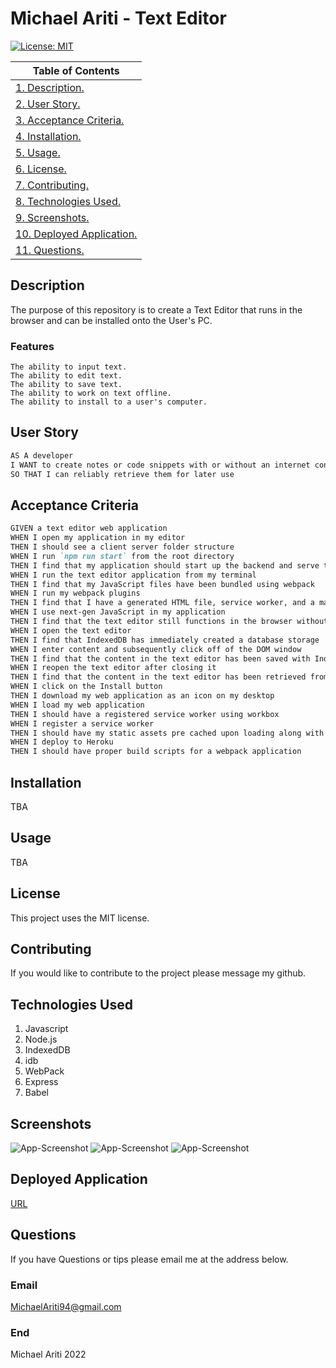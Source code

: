 # Michael Ariti - Text Editor

[![License: MIT](https://img.shields.io/badge/License-MIT-yellow.svg)](https://opensource.org/licenses/MIT)

| Table of Contents                                  |
| -------------------------------------------------- |
| [1. Description.](#description)                    |
| [2. User Story.](#user-story)                      |
| [3. Acceptance Criteria.](#acceptance-criteria)    |
| [4. Installation.](#installation)                  |
| [5. Usage.](#usage)                                |
| [6. License.](#license)                            |
| [7. Contributing.](#contributing)                  |
| [8. Technologies Used.](#technologies-used)        |
| [9. Screenshots.](#screenshots)                    |
| [10. Deployed Application.](#deployed-application) |
| [11. Questions.](#questions)                       |

## Description

The purpose of this repository is to create a Text Editor that runs in the browser and can be installed onto the User's PC.

### Features

```
The ability to input text.
The ability to edit text.
The ability to save text.
The ability to work on text offline.
The ability to install to a user's computer.
```

## User Story

```md
AS A developer
I WANT to create notes or code snippets with or without an internet connection
SO THAT I can reliably retrieve them for later use
```

## Acceptance Criteria

```md
GIVEN a text editor web application
WHEN I open my application in my editor
THEN I should see a client server folder structure
WHEN I run `npm run start` from the root directory
THEN I find that my application should start up the backend and serve the client
WHEN I run the text editor application from my terminal
THEN I find that my JavaScript files have been bundled using webpack
WHEN I run my webpack plugins
THEN I find that I have a generated HTML file, service worker, and a manifest file
WHEN I use next-gen JavaScript in my application
THEN I find that the text editor still functions in the browser without errors
WHEN I open the text editor
THEN I find that IndexedDB has immediately created a database storage
WHEN I enter content and subsequently click off of the DOM window
THEN I find that the content in the text editor has been saved with IndexedDB
WHEN I reopen the text editor after closing it
THEN I find that the content in the text editor has been retrieved from our IndexedDB
WHEN I click on the Install button
THEN I download my web application as an icon on my desktop
WHEN I load my web application
THEN I should have a registered service worker using workbox
WHEN I register a service worker
THEN I should have my static assets pre cached upon loading along with subsequent pages and static assets
WHEN I deploy to Heroku
THEN I should have proper build scripts for a webpack application
```

## Installation

TBA

## Usage

TBA

## License

This project uses the MIT license.

## Contributing

If you would like to contribute to the project please message my github.

## Technologies Used

1. Javascript
2. Node.js
3. IndexedDB
4. idb
5. WebPack
6. Express
7. Babel

## Screenshots

![App-Screenshot]()
![App-Screenshot]()
![App-Screenshot]()

## Deployed Application

[URL](Heroku)

## Questions

If you have Questions or tips please email me at the address below.

### Email

MichaelAriti94@gmail.com

### End

Michael Ariti 2022
